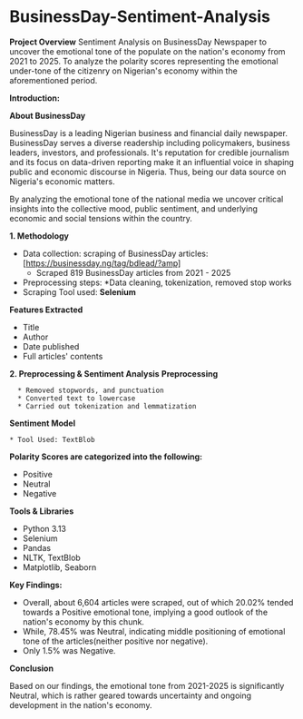 # BusinessDay-Sentiment-Analysis

**Project Overview**
Sentiment Analysis on BusinessDay Newspaper to uncover the emotional tone of the populate on the nation's economy from 2021 to 2025. To analyze the polarity scores representing the emotional under-tone of the citizenry on Nigerian's economy within the aforementioned period.

**Introduction:**

**About BusinessDay**

BusinessDay is a leading Nigerian business and financial daily newspaper. BusinessDay serves a diverse readership including policymakers, business leaders, investors, and professionals. It's reputation for credible journalism and its focus on data-driven reporting make it an influential voice in shaping public and economic discourse in Nigeria. Thus, being our data source on Nigeria's economic matters.

By analyzing the emotional tone of the national media we uncover critical insights into the collective mood, public sentiment, and underlying economic and social tensions within the country.

**1. Methodology**
* Data collection: scraping of BusinessDay articles:[https://businessday.ng/tag/bdlead/?amp]
  * Scraped 819 BusinessDay articles from 2021 - 2025
* Preprocessing steps:
  *Data cleaning, tokenization, removed stop works
* Scraping Tool used: **Selenium**
  
**Features Extracted**
   * Title
   * Author
   * Date published
   * Full articles' contents

 **2. Preprocessing & Sentiment Analysis**
    **Preprocessing**
    
      * Removed stopwords, and punctuation
      * Converted text to lowercase
      * Carried out tokenization and lemmatization
      
 **Sentiment Model**
 
    * Tool Used: TextBlob
    
 **Polarity Scores are categorized into the following:**
   * Positive
   * Neutral
   * Negative
     
 **Tools & Libraries**
   * Python 3.13
   * Selenium
   * Pandas
   * NLTK, TextBlob
   * Matplotlib, Seaborn

**Key Findings:**
 * Overall, about 6,604 articles were scraped, out of which 20.02% tended towards a Positive emotional tone, implying a good outlook of the nation's economy by this chunk.
 * While, 78.45% was Neutral, indicating middle positioning of emotional tone of the articles(neither positive nor negative).
 * Only 1.5% was Negative.

**Conclusion**

  Based on our findings, the emotional tone from 2021-2025 is significantly Neutral, which is rather geared towards uncertainty and ongoing development in the nation's economy.
  
